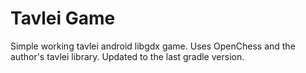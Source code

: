 Tavlei Game
==========
Simple working tavlei android libgdx game. Uses OpenChess and the author's tavlei library. 
Updated to the last gradle version.
